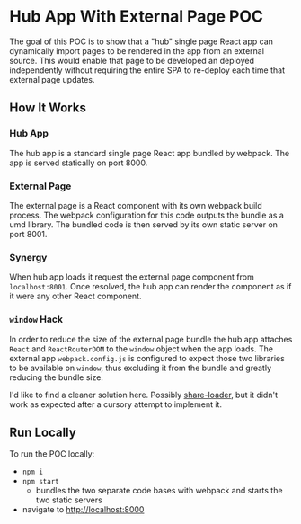 # Hub App With External Page POC

The goal of this POC is to show that a "hub" single page React app can dynamically import pages to be rendered in the app from an external source. This would enable that page to be developed an deployed independently without requiring the entire SPA to re-deploy each time that external page updates.

## How It Works

### Hub App

The hub app is a standard single page React app bundled by webpack. The app is served statically on port 8000.

### External Page

The external page is a React component with its own webpack build process. The webpack configuration for this code outputs the bundle as a umd library. The bundled code is then served by its own static server on port 8001.

### Synergy

When hub app loads it request the external page component from `localhost:8001`. Once resolved, the hub app can render the component as if it were any other React component.

### `window` Hack

In order to reduce the size of the external page bundle the hub app attaches `React` and `ReactRouterDOM` to the `window` object when the app loads. The external app `webpack.config.js` is configured to expect those two libraries to be available on `window`, thus excluding it from the bundle and greatly reducing the bundle size.

I'd like to find a cleaner solution here. Possibly [share-loader](https://github.com/MrFrankel/share-loader), but it didn't work as expected after a cursory attempt to implement it.

## Run Locally

To run the POC locally:
- `npm i`
- `npm start`
    - bundles the two separate code bases with webpack and starts the two static servers
- navigate to [http://localhost:8000](http://localhost:8000)
